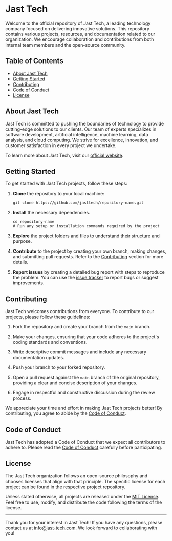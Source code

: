 # Jast Tech

Welcome to the official repository of Jast Tech, a leading technology company focused on delivering innovative solutions. This repository contains various projects, resources, and documentation related to our organization. We encourage collaboration and contributions from both internal team members and the open-source community.

## Table of Contents

- [About Jast Tech](#about-jast-tech)
- [Getting Started](#getting-started)
- [Contributing](#contributing)
- [Code of Conduct](#code-of-conduct)
- [License](#license)

## About Jast Tech

Jast Tech is committed to pushing the boundaries of technology to provide cutting-edge solutions to our clients. Our team of experts specializes in software development, artificial intelligence, machine learning, data analysis, and cloud computing. We strive for excellence, innovation, and customer satisfaction in every project we undertake.

To learn more about Jast Tech, visit our [official website](https://www.jast-tech.com).

## Getting Started

To get started with Jast Tech projects, follow these steps:

1. **Clone** the repository to your local machine:

   ```shell
   git clone https://github.com/jasttech/repository-name.git
   ```

2. **Install** the necessary dependencies.

   ```shell
   cd repository-name
   # Run any setup or installation commands required by the project
   ```

3. **Explore** the project folders and files to understand their structure and purpose.

4. **Contribute** to the project by creating your own branch, making changes, and submitting pull requests. Refer to the [Contributing](#contributing) section for more details.

5. **Report issues** by creating a detailed bug report with steps to reproduce the problem. You can use the [issue tracker](https://github.com/jasttech/repository-name/issues) to report bugs or suggest improvements.

## Contributing

Jast Tech welcomes contributions from everyone. To contribute to our projects, please follow these guidelines:

1. Fork the repository and create your branch from the `main` branch.

2. Make your changes, ensuring that your code adheres to the project's coding standards and conventions.

3. Write descriptive commit messages and include any necessary documentation updates.

4. Push your branch to your forked repository.

5. Open a pull request against the `main` branch of the original repository, providing a clear and concise description of your changes.

6. Engage in respectful and constructive discussion during the review process.

We appreciate your time and effort in making Jast Tech projects better! By contributing, you agree to abide by the [Code of Conduct](#code-of-conduct).

## Code of Conduct

Jast Tech has adopted a Code of Conduct that we expect all contributors to adhere to. Please read the [Code of Conduct](CODE_OF_CONDUCT.md) carefully before participating.

## License

The Jast Tech organization follows an open-source philosophy and chooses licenses that align with that principle. The specific license for each project can be found in the respective project repository.

Unless stated otherwise, all projects are released under the [MIT License](LICENSE). Feel free to use, modify, and distribute the code following the terms of the license.

---

Thank you for your interest in Jast Tech! If you have any questions, please contact us at info@jast-tech.com. We look forward to collaborating with you!
